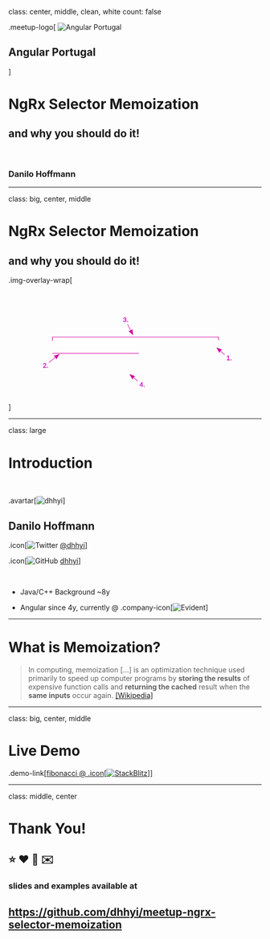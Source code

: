 class: center, middle, clean, white
count: false

.meetup-logo[
![Angular Portugal](https://pbs.twimg.com/profile_images/842127844545290242/FPy5ZUrA_400x400.jpg)

  <h2>Angular Portugal</h2>
]
<br/>

# NgRx Selector Memoization

## and why you should do it!

<br/>

### Danilo Hoffmann

---

class: big, center, middle

# NgRx Selector Memoization

## and why you should do it!

.img-overlay-wrap[<svg
width="320mm"
height="150mm"
viewBox="-55 -13 400 110.30709"
version="1.1"
id="svg5"
inkscape:version="1.1 (c68e22c387, 2021-05-23)"
sodipodi:docname="drawing.svg"
xmlns:inkscape="http://www.inkscape.org/namespaces/inkscape"
xmlns:sodipodi="http://sodipodi.sourceforge.net/DTD/sodipodi-0.dtd"
xmlns="http://www.w3.org/2000/svg"
xmlns:svg="http://www.w3.org/2000/svg">
<sodipodi:namedview
id="namedview7"
pagecolor="#ffffff"
bordercolor="#666666"
borderopacity="1.0"
inkscape:pageshadow="2"
inkscape:pageopacity="0.0"
inkscape:pagecheckerboard="0"
inkscape:document-units="mm"
showgrid="false"
fit-margin-top="0"
fit-margin-left="0"
fit-margin-right="0"
fit-margin-bottom="0"
inkscape:zoom="0.94867184"
inkscape:cx="628.24675"
inkscape:cy="245.60653"
inkscape:window-width="1920"
inkscape:window-height="1172"
inkscape:window-x="-8"
inkscape:window-y="-8"
inkscape:window-maximized="1"
inkscape:current-layer="layer2" />
<defs
id="defs2">
<marker
style="overflow:visible"
id="Arrow2Lstart"
refX="0"
refY="0"
orient="auto"
inkscape:stockid="Arrow2Lstart"
inkscape:isstock="true">
<path
transform="matrix(1.1,0,0,1.1,1.1,0)"
d="M 8.7185878,4.0337352 -2.2072895,0.01601326 8.7185884,-4.0017078 c -1.7454984,2.3720609 -1.7354408,5.6174519 -6e-7,8.035443 z"
style="fill:context-stroke;fill-rule:evenodd;stroke-width:0.625;stroke-linejoin:round"
id="path6998" />
</marker>
<marker
style="overflow:visible"
id="Arrow2Lend"
refX="0"
refY="0"
orient="auto"
inkscape:stockid="Arrow2Lend"
inkscape:isstock="true">
<path
transform="matrix(-1.1,0,0,-1.1,-1.1,0)"
d="M 8.7185878,4.0337352 -2.2072895,0.01601326 8.7185884,-4.0017078 c -1.7454984,2.3720609 -1.7354408,5.6174519 -6e-7,8.035443 z"
style="fill:context-stroke;fill-rule:evenodd;stroke-width:0.625;stroke-linejoin:round"
id="path7001" />
</marker>
<marker
style="overflow:visible"
id="Arrow1Lstart"
refX="0"
refY="0"
orient="auto"
inkscape:stockid="Arrow1Lstart"
inkscape:isstock="true">
<path
transform="matrix(0.8,0,0,0.8,10,0)"
style="fill:context-stroke;fill-rule:evenodd;stroke:context-stroke;stroke-width:1pt"
d="M 0,0 5,-5 -12.5,0 5,5 Z"
id="path6980" />
</marker>
<marker
style="overflow:visible"
id="Arrow1Lend"
refX="0"
refY="0"
orient="auto"
inkscape:stockid="Arrow1Lend"
inkscape:isstock="true">
<path
transform="matrix(-0.8,0,0,-0.8,-10,0)"
style="fill:context-stroke;fill-rule:evenodd;stroke:context-stroke;stroke-width:1pt"
d="M 0,0 5,-5 -12.5,0 5,5 Z"
id="path6983" />
</marker>
<marker
style="overflow:visible"
id="Arrow2Lend-9"
refX="0"
refY="0"
orient="auto"
inkscape:stockid="Arrow2Lend"
inkscape:isstock="true">
<path
transform="matrix(-1.1,0,0,-1.1,-1.1,0)"
d="M 8.7185878,4.0337352 -2.2072895,0.01601326 8.7185884,-4.0017078 c -1.7454984,2.3720609 -1.7354408,5.6174519 -6e-7,8.035443 z"
style="fill:context-stroke;fill-rule:evenodd;stroke-width:0.625;stroke-linejoin:round"
id="path7001-3" />
</marker>
<marker
style="overflow:visible"
id="Arrow2Lend-9-9"
refX="0"
refY="0"
orient="auto"
inkscape:stockid="Arrow2Lend"
inkscape:isstock="true">
<path
transform="matrix(-1.1,0,0,-1.1,-1.1,0)"
d="M 8.7185878,4.0337352 -2.2072895,0.01601326 8.7185884,-4.0017078 c -1.7454984,2.3720609 -1.7354408,5.6174519 -6e-7,8.035443 z"
style="fill:context-stroke;fill-rule:evenodd;stroke-width:0.625;stroke-linejoin:round"
id="path7001-3-5" />
</marker>
<marker
style="overflow:visible"
id="Arrow2Lend-9-0"
refX="0"
refY="0"
orient="auto"
inkscape:stockid="Arrow2Lend"
inkscape:isstock="true">
<path
transform="matrix(-1.1,0,0,-1.1,-1.1,0)"
d="M 8.7185878,4.0337352 -2.2072895,0.01601326 8.7185884,-4.0017078 c -1.7454984,2.3720609 -1.7354408,5.6174519 -6e-7,8.035443 z"
style="fill:context-stroke;fill-rule:evenodd;stroke-width:0.625;stroke-linejoin:round"
id="path7001-3-8" />
</marker>
<marker
style="overflow:visible"
id="Arrow2Lend-4"
refX="0"
refY="0"
orient="auto"
inkscape:stockid="Arrow2Lend"
inkscape:isstock="true">
<path
transform="matrix(-1.1,0,0,-1.1,-1.1,0)"
d="M 8.7185878,4.0337352 -2.2072895,0.01601326 8.7185884,-4.0017078 c -1.7454984,2.3720609 -1.7354408,5.6174519 -6e-7,8.035443 z"
style="fill:context-stroke;fill-rule:evenodd;stroke-width:0.625;stroke-linejoin:round"
id="path7001-8" />
</marker>
</defs>
<g
inkscape:label="Layer 1"
inkscape:groupmode="layer"
id="layer1"
transform="translate(22.443034,-84.486219)"
style="display:inline">
<path
style="font-variation-settings:normal;opacity:1;vector-effect:none;fill:none;fill-opacity:1;stroke:#d1009d;stroke-width:0.79375;stroke-linecap:butt;stroke-linejoin:miter;stroke-miterlimit:4;stroke-dasharray:none;stroke-dashoffset:0;stroke-opacity:1;-inkscape-stroke:none;stop-color:#000000;stop-opacity:1"
d="m -7.9676413,122.29264 v -6.13577 H 254.75491 v 5.02018"
id="path10068" />
</g>
<g
inkscape:groupmode="layer"
id="layer2"
inkscape:label="Layer 2"
transform="translate(-56.643773,-53.114547)">
<text
xml:space="preserve"
style="font-style:normal;font-weight:normal;font-size:10.5833px;line-height:1.25;font-family:sans-serif;fill:#cf00eb;fill-opacity:1;stroke:#d1009d;stroke-width:0.264583;stroke-opacity:1"
x="346.11328"
y="121.32093"
id="text5359"><tspan
sodipodi:role="line"
id="tspan5357"
style="fill:#cf00eb;fill-opacity:1;stroke:#d1009d;stroke-width:0.264583;stroke-opacity:1"
x="346.11328"
y="121.32093">1.</tspan></text>
<g
id="path7492">
<path
style="color:#000000;fill:#cf00eb;stroke-width:0.79375;-inkscape-stroke:none"
d="M 343.32428,112.67507 331.05275,102.07692"
id="path15240" />
<path
style="color:#000000;fill:#d1009d;-inkscape-stroke:none"
d="m 331.3125,101.77734 -0.51953,0.59961 12.27148,10.59766 0.51953,-0.59961 z"
id="path15242" />
<g
id="g15230">
<path
style="color:#000000;fill:#d1009d;fill-rule:evenodd;stroke-width:0.545703;stroke-linejoin:round;-inkscape-stroke:none"
d="m 335.17278,110.28874 -4.92695,-8.89023 9.51271,3.5804 c -2.50714,0.57132 -4.35261,2.72161 -4.58576,5.30983 z"
id="path15232" />
</g>
</g>
<text
xml:space="preserve"
style="font-style:normal;font-weight:normal;font-size:10.5833px;line-height:1.25;font-family:sans-serif;fill:#cf00eb;fill-opacity:1;stroke:#d1009d;stroke-width:0.264583;stroke-opacity:1"
x="208.78055"
y="163.28934"
id="text5359-6"><tspan
sodipodi:role="line"
id="tspan5357-3"
style="fill:#cf00eb;fill-opacity:1;stroke:#d1009d;stroke-width:0.264583;stroke-opacity:1"
x="208.78055"
y="163.28934">4.</tspan></text>
<g
id="path7492-0">
<path
style="color:#000000;fill:#cf00eb;stroke-width:0.79375;-inkscape-stroke:none"
d="M 205.99155,154.64348 193.72002,144.04533"
id="path15258" />
<path
style="color:#000000;fill:#d1009d;-inkscape-stroke:none"
d="m 193.97852,143.74414 -0.51758,0.60156 12.27148,10.59766 0.51758,-0.59961 z"
id="path15260" />
<g
id="g15248">
<path
style="color:#000000;fill:#d1009d;fill-rule:evenodd;stroke-width:0.545703;stroke-linejoin:round;-inkscape-stroke:none"
d="m 197.84005,152.25715 -4.92695,-8.89023 9.51271,3.5804 c -2.50714,0.57132 -4.35261,2.72161 -4.58576,5.30983 z"
id="path15250" />
</g>
</g>
<text
xml:space="preserve"
style="font-style:normal;font-weight:normal;font-size:10.5833px;line-height:1.25;font-family:sans-serif;fill:#cf00eb;fill-opacity:1;stroke:#d1009d;stroke-width:0.264583;stroke-opacity:1"
x="55.944077"
y="133.44719"
id="text5359-5"><tspan
sodipodi:role="line"
style="fill:#cf00eb;fill-opacity:1;stroke:#d1009d;stroke-width:0.264583;stroke-opacity:1"
x="55.944077"
y="133.44719"
id="tspan8950">2.</tspan></text>
<text
xml:space="preserve"
style="font-style:normal;font-weight:normal;font-size:10.5833px;line-height:1.25;font-family:sans-serif;fill:#cf00eb;fill-opacity:1;stroke:#d1009d;stroke-width:0.264583;stroke-opacity:1"
x="182.64748"
y="61.101631"
id="text5359-5-5"><tspan
sodipodi:role="line"
style="fill:#cf00eb;fill-opacity:1;stroke:#d1009d;stroke-width:0.264583;stroke-opacity:1"
x="182.64748"
y="61.101631"
id="tspan8950-2">3.</tspan></text>
<g
id="path7492-7">
<path
style="color:#000000;fill:#cf00eb;stroke-width:0.79375;-inkscape-stroke:none"
d="M 65.705514,125.08022 81.602751,112.25088"
id="path15276" />
<path
style="color:#000000;fill:#d1009d;-inkscape-stroke:none"
d="m 81.353516,111.94141 -15.896485,12.83007 0.498047,0.61719 15.896484,-12.82812 z"
id="path15278" />
<g
id="g15266">
<path
style="color:#000000;fill:#d1009d;fill-rule:evenodd;stroke-width:0.545703;stroke-linejoin:round;-inkscape-stroke:none"
d="m 72.787465,114.83918 9.626815,-3.26118 -5.220668,8.72098 c -0.114691,-2.56886 -1.901099,-4.76847 -4.406147,-5.4598 z"
id="path15268" />
</g>
</g>
<g
id="path7492-7-0">
<path
style="color:#000000;fill:#cf00eb;stroke-width:0.79375;-inkscape-stroke:none"
d="m 189.78831,64.328718 8.36698,16.733921"
id="path15222" />
<path
style="color:#000000;fill:#d1009d;-inkscape-stroke:none"
d="m 190.14258,64.150391 -0.70899,0.355468 8.36719,16.734375 0.70899,-0.355468 z"
id="path15224" />
<g
id="g15212">
<path
style="color:#000000;fill:#d1009d;fill-rule:evenodd;stroke-width:0.545703;stroke-linejoin:round;-inkscape-stroke:none"
d="m 197.51056,71.897874 1.12865,10.101341 -7.4039,-6.963709 c 2.53403,0.436912 5.06458,-0.838183 6.27525,-3.137632 z"
id="path15214" />
</g>
</g>
<path
style="fill:#cf00eb;fill-opacity:1;stroke:#d1009d;stroke-width:0.79375;stroke-linecap:butt;stroke-linejoin:miter;stroke-miterlimit:4;stroke-dasharray:none;stroke-opacity:1"
d="M 71.055956,110.55477 H 207.71635"
id="path7492-7-6"
sodipodi:nodetypes="cc" />
</g>
</svg>
]

---

class: large

# Introduction

<br/>

.avartar[![dhhyi](http://www.gravatar.com/avatar/391e7c4577e5644c8f82fb36ec7a5f03?size=200&rating=pg&d=mm)]

## Danilo Hoffmann

.icon[![Twitter](https://upload.wikimedia.org/wikipedia/de/9/9f/Twitter_bird_logo_2012.svg)
[@dhhyi](https://twitter.com/dhhyi)]

.icon[![GitHub](https://avatars3.githubusercontent.com/in/15368?s=256&v=2)
[dhhyi](https://github.com/dhhyi)]

<br/>

- Java/C++ Background ~8y

- Angular since 4y, currently @ .company-icon[![Evident](https://www.evident.nl/hubfs/evident/logos/Evident-clean-logo.svg)]

---

# What is Memoization?

> In computing, memoization [...] is an optimization technique used primarily to speed up computer programs by **storing the results** of expensive function calls and **returning the cached** result when the **same inputs** occur again.
> [[Wikipedia]](https://en.wikipedia.org/wiki/Memoization)

---

class: big, center, middle

# Live Demo

.demo-link[[fibonacci @ .icon[![StackBlitz](https://developer.stackblitz.com/img/logo.svg)]](https://stackblitz.com/github/dhhyi/meetup-ngrx-selector-memoization/tree/example-app?file=src%2Fapp%2Ffibonacci%2Ffibonacci.ts)]

---

class: middle, center

# Thank You!

## ⭐ ❤️ 💬 ✉️

### slides and examples available at

## https://github.com/dhhyi/meetup-ngrx-selector-memoization
